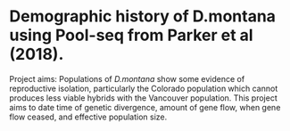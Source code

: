 # Demographic history of D.montana using Pool-seq from Parker et al (2018).

Project aims: Populations of *D.montana* show some evidence of reproductive isolation, particularly the Colorado population which cannot produces less viable hybrids with the Vancouver population. This project aims to date time of genetic divergence, amount of gene flow, when gene flow ceased, and effective population size.


